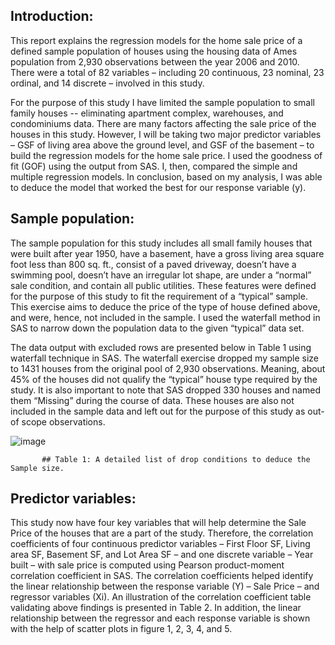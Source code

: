 ## Introduction:

This report explains the regression models for the home sale price of a defined sample
population of houses using the housing data of Ames population from 2,930 observations
between the year 2006 and 2010. There were a total of 82 variables – including 20 continuous,
23 nominal, 23 ordinal, and 14 discrete – involved in this study.

For the purpose of this study I have limited the sample population to small family houses --
eliminating apartment complex, warehouses, and condominiums data. There are many factors
affecting the sale price of the houses in this study. However, I will be taking two major predictor
variables – GSF of living area above the ground level, and GSF of the basement – to build the
regression models for the home sale price. I used the goodness of fit (GOF) using the output
from SAS. I, then, compared the simple and multiple regression models. In conclusion, based on
my analysis, I was able to deduce the model that worked the best for our response variable (y).

## Sample population:

The sample population for this study includes all small family houses that were built after year
1950, have a basement, have a gross living area square foot less than 800 sq. ft., consist of a
paved driveway, doesn’t have a swimming pool, doesn’t have an irregular lot shape, are under a
“normal” sale condition, and contain all public utilities. These features were defined for the
purpose of this study to fit the requirement of a “typical” sample. This exercise aims to deduce
the price of the type of house defined above, and were, hence, not included in the sample. I used
the waterfall method in SAS to narrow down the population data to the given “typical” data set.

The data output with excluded rows are presented below in Table 1 using waterfall technique in
SAS. The waterfall exercise dropped my sample size to 1431 houses from the original pool of
2,930 observations. Meaning, about 45% of the houses did not qualify the “typical” house type
required by the study. It is also important to note that SAS dropped 330 houses and named them
“Missing” during the course of data. These houses are also not included in the sample data and
left out for the purpose of this study as out-of scope observations.

![image](https://cloud.githubusercontent.com/assets/26909910/25399075/32f3b208-29bc-11e7-9f42-7a1813724fcf.png)
           
           ## Table 1: A detailed list of drop conditions to deduce the Sample size.

## Predictor variables:

This study now have four key variables that will help determine the Sale Price of the houses that
are a part of the study. Therefore, the correlation coefficients of four continuous predictor
variables – First Floor SF, Living area SF, Basement SF, and Lot Area SF – and one discrete
variable – Year built – with sale price is computed using Pearson product-moment correlation coefficient in SAS. The correlation coefficients helped identify the linear relationship between
the response variable (Y) – Sale Price – and regressor variables (Xi). An illustration of the
correlation coefficient table validating above findings is presented in Table 2. In addition, the
linear relationship between the regressor and each response variable is shown with the help of
scatter plots in figure 1, 2, 3, 4, and 5.


